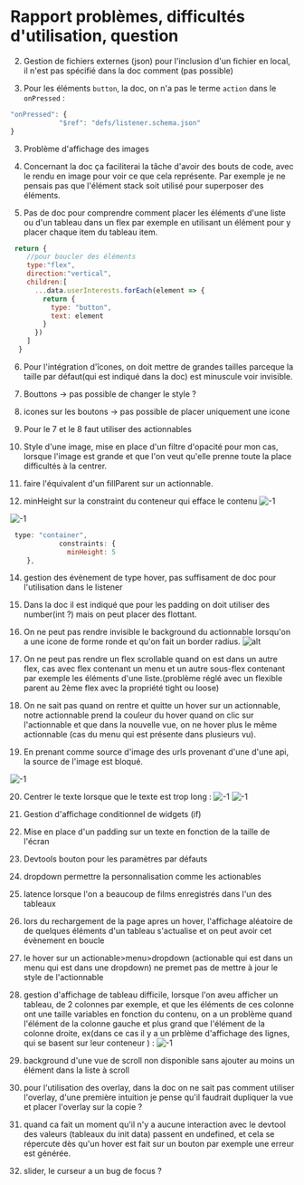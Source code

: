 # Rapport problèmes, difficultés d'utilisation, question

<!-- 1. gestion des données : j'ai essayé de créer une variable de type entier mais lorsque je veux accéder à cette données j'ai ce message d'erreur.
```js
'use strict'

module.exports = (data, props, event) => {
  return {
    value: "world",
    totalDurationTime: 0
  }
}
```
![alt](./c1.png)
Le bout de code qui génère cette erreur est au niveau de value:
```js
{
        type: "flexible",
        child: {
          type: 'text',
          value: props.totalDurationTime
        }
}
``` -->
2. Gestion de fichiers externes (json)
pour l'inclusion d'un fichier en local, il n'est pas spécifié dans la doc comment (pas possible)

3. Pour les éléments `button`, la doc, on n'a pas le terme `action` dans le `onPressed` :
```js
"onPressed": {
            "$ref": "defs/listener.schema.json"
}
```

3. Problème d'affichage des images

4. Concernant la doc ça faciliterai la tâche d'avoir des bouts de code, avec le rendu en image pour voir ce que cela représente.
Par exemple je ne pensais pas que l'élément stack soit utilisé pour superposer des éléments.

5. Pas de doc pour comprendre comment placer les éléments d'une liste ou d'un tableau dans un flex par exemple en utilisant un élément pour y placer chaque item du tableau item.
```js
 return {
    //pour boucler des éléments
    type:"flex",
    direction:"vertical",
    children:[
      ...data.userInterests.forEach(element => {
        return {
          type: "button",
          text: element
        }
      })
    ]
  }
```

6. Pour l'intégration d'îcones, on doit mettre de grandes tailles parceque la taille par défaut(qui est indiqué dans la doc) est minuscule voir invisible.

7. Bouttons -> pas possible de changer le style ?

8. icones sur les boutons -> pas possible de placer uniquement une icone

9. Pour le 7 et le 8 faut utiliser des actionnables

10. Style d'une image, mise en place d'un filtre d'opacité pour mon cas, lorsque l'image est grande et que l'on veut qu'elle prenne toute la place difficultés à la centrer.

11. faire l'équivalent d'un fillParent sur un actionnable.

12. minHeight sur la constraint du conteneur qui efface le contenu
![-1](c3.png)

![-1](c2.png)

```js
 type: "container",
            constraints: {
              minHeight: 5
    },
```

<!-- 13. erreur commande 
```
Postgresql data directory not found: /var/lib/postgresql/data, creating it...
Postgresql data directory is empty, initializing...
The files belonging to this database system will be owned by user "app".
This user must also own the server process.

The database cluster will be initialized with locale "en_US.utf8".
The default database encoding has accordingly been set to "UTF8".
The default text search configuration will be set to "english".

Data page checksums are disabled.

fixing permissions on existing directory /var/lib/postgresql/data ... ok
creating subdirectories ... ok
selecting dynamic shared memory implementation ... posix
selecting default max_connections ... 100
selecting default shared_buffers ... 128MB
selecting default time zone ... UTC
creating configuration files ... ok
running bootstrap script ... ok
performing post-bootstrap initialization ... sh: locale: not found
2022-04-13 11:27:13.088 UTC [17] WARNING:  no usable system locales were found
ok
syncing data to disk ... ok

initdb: warning: enabling "trust" authentication for local connections
You can change this by editing pg_hba.conf or using the option -A, or
--auth-local and --auth-host, the next time you run initdb.

Success.

Starting Postgresql...
waiting for server to start....2022-04-13 11:27:15.995 GMT [28] LOG:  starting PostgreSQL 13.6 on x86_64-alpine-linux-musl, compiled by gcc (Alpine 10.3.1_git20211027) 10.3.1 20211027, 64-bit
2022-04-13 11:27:15.995 GMT [28] LOG:  listening on IPv4 address "127.0.0.1", port 5432
2022-04-13 11:27:15.995 GMT [28] LOG:  could not bind IPv6 address "::1": Address not available
2022-04-13 11:27:15.995 GMT [28] HINT:  Is another postmaster already running on port 5432? If not, wait a few seconds and retry.
2022-04-13 11:27:16.001 GMT [28] LOG:  listening on Unix socket "/run/postgresql/.s.PGSQL.5432"
2022-04-13 11:27:16.007 GMT [29] LOG:  database system was shut down at 2022-04-13 11:27:13 GMT
2022-04-13 11:27:16.013 GMT [28] LOG:  database system is ready to accept connections
 done
server started
Running init scripts...
CREATE DATABASE
Init done !
2022/04/13 11:27:16 Version: 0.8.4      SHA: bbd2e96214264d6b87cc97745ee9f604776dd80f
2022/04/13 11:27:16 Forking: npm, arguments: [start]
2022/04/13 11:27:16 Started logging: stderr from function.
2022/04/13 11:27:16 Started logging: stdout from function.
2022/04/13 11:27:16 Watchdog mode: http
2022/04/13 11:27:16 Timeouts: read: 15s, write: 15s hard: 10s.
2022/04/13 11:27:16 Listening on port: 8080
2022/04/13 11:27:16 Writing lock-file to: /tmp/.lock
2022/04/13 11:27:16 Metrics listening on port: 8081

> openfaas-node12@1.0.0 start /home/app
> npm run dev:watch
npm ERR!
npm ERR! Failed at the openfaas-node12@1.0.0 dev:watch script.
npm ERR! This is probably not a problem with npm. There is likely additional logging output above.

npm ERR! A complete log of this run can be found in:
npm ERR!     /home/app/.npm/_logs/2022-04-13T11_27_18_735Z-debug.log
npm ERR! code ELIFECYCLE
npm ERR! errno 1
npm ERR! openfaas-node12@1.0.0 start: `npm run dev:watch`
npm ERR! Exit status 1
npm ERR!
npm ERR! Failed at the openfaas-node12@1.0.0 start script.
npm ERR! This is probably not a problem with npm. There is likely additional logging output above.

npm ERR! A complete log of this run can be found in:
npm ERR!     /home/app/.npm/_logs/2022-04-13T11_27_18_762Z-debug.log
2022/04/13 11:27:18 Forked function has terminated: exit status 1
``` -->
 14. gestion des évènement de type hover, pas suffisament de doc pour l'utilisation dans le listener

 15. Dans la doc il est indiqué que pour les padding on doit utiliser des number(int ?) mais on peut placer des flottant.

 16. On ne peut pas rendre invisible le background du actionnable lorsqu'on a une icone de forme ronde et qu'on fait un border radius.
 ![alt](c4.png)

 17. On ne peut pas rendre un flex scrollable quand on est dans un autre flex, cas avec flex contenant un menu et un autre sous-flex contenant par exemple les éléments d'une liste.(problème réglé avec un flexible parent au 2ème flex avec la propriété tight ou loose)

 18. On ne sait pas quand on rentre et quitte un hover sur un actionnable, notre actionnable prend
 la couleur du hover quand on clic sur l'actionnable et que dans la nouvelle vue, on ne hover plus le même actionnable (cas du menu qui est présente dans plusieurs vu).

 19. En prenant comme source d'image des urls provenant d'une d'une api, la source de l'image est bloqué.

![-1](c5.png)

20. Centrer le texte lorsque que le texte est trop long :
![-1](c6.png)
![-1](c7.png)

21. Gestion d'affichage conditionnel de widgets (if)

22. Mise en place d'un padding sur un texte en fonction de la taille de l'écran

23. Devtools bouton pour les paramètres par défauts

24. dropdown permettre la personnalisation comme les actionables

25. latence lorsque l'on a beaucoup de films enregistrés dans l'un des tableaux

26. lors du rechargement de la page apres un hover, l'affichage aléatoire de de quelques éléments d'un tableau s'actualise et on peut avoir cet évènement en boucle

27. le hover sur un actionable>menu>dropdown (actionable qui est dans un menu qui est dans une dropdown) ne premet pas de mettre à jour le style de l'actionnable

28. gestion d'affichage de tableau difficile, lorsque l'on aveu afficher un tableau, de 2 colonnes par exemple, et que les éléments de ces colonne ont une taille variables en fonction du contenu, on a un problème quand l'élément de la colonne gauche et plus grand que l'élément de la colonne droite, ex(dans ce cas il y a un prblème d'affichage des lignes, qui se basent sur leur conteneur ) :
![-1](c8.png)

29. background d'une vue de scroll non disponible sans ajouter au moins un élément dans la liste à scroll

30. pour l'utilisation des overlay, dans la doc on ne sait pas comment utiliser l'overlay, d'une première intuition je pense qu'il faudrait dupliquer la vue et placer l'overlay sur la copie ?

31. quand ca fait un moment qu'il n'y a aucune interaction avec le devtool des valeurs (tableaux du init data) passent en undefined, et cela se répercute dès qu'un hover est fait sur un bouton par exemple une erreur est générée.

32. slider, le curseur a un bug de focus ? 
<!-- 
* clean le code -> fonctions, widgets, commentaires


* ajouter la gestion des séries :
 avec overlay + mode + lors du clic sur ajouter
 gestion du temps si l'utilisateur n'a spas tout vu, ajouter le temps restant dans le temps potentiel a perdre
 * utiliser l'overlay pour les saisons des séries
 * quand on change de vue update l'affichage du dropdown
 *mettre en gris l'icone du dropdown
 *
 * textfield
 *ajouter un champs de recherche dans la liste d'intérets pour rechercher un série et le marquer comme vu, idem dans  séries vues
 * pour ajouter les séries :
                        * ajouter dans la liste des vues par saisons ou ajouter par séries et on ajoute un tableau supplémentaire pour comptabiliser les saisons vues
                        * les saisons pas vues elles seront directement placé dans la liste des intérêts
                        * une série suprimé de la liste des vues sera directement placé dans la liste des intérêts

* une fois le bouton validé activé rediriger vers bottombuton clicked  ? ou pas  événement specifique pour l'ajout des séries
* pour la recherche des élément dans le dictionnaire pour chaque evenement textchanged du textfield, rechercher les titres contenant la chaine de caracteres dans le dict
-->
